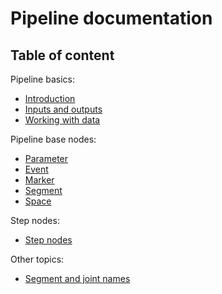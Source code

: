 # Pipeline documentation

## Table of content


Pipeline basics:

- [Introduction](./introduction.md)
- [Inputs and outputs](./inputs-and-outputs.md)
- [Working with data](./working-with-data.md)

Pipeline base nodes:

- [Parameter](./nodes/parameter.md)
- [Event](./nodes/event.md)
- [Marker](./nodes/marker.md)
- [Segment](./nodes/segment.md)
- [Space](./nodes/space.md)

Step nodes:

- [Step nodes](./nodes/steps/index.md)

Other topics:
- [Segment and joint names](./skeleton.md)
